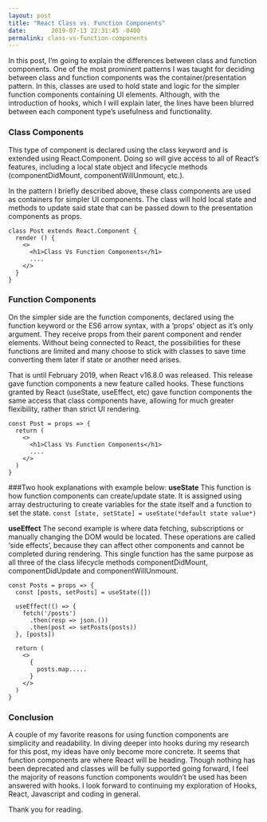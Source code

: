 ```yaml
---
layout: post
title: "React Class vs. Function Components"
date:       2019-07-13 22:31:45 -0400
permalink: class-vs-function-components
---
```


In this post, I’m going to explain the differences between class and function components. One of the most prominent patterns I was taught for deciding between class and function components was the container/presentation pattern. In this, classes are used to hold state and logic for the simpler function components containing UI elements. Although, with the introduction of hooks, which I will explain later, the lines have been blurred between each component type’s usefulness and functionality.

### Class Components

This type of component is declared using the class keyword and is extended using React.Component. Doing so will give access to all of React’s features, including a local state object and lifecycle methods (componentDidMount, componentWillUnmount, etc.).

In the pattern I briefly described above, these class components are used as containers for simpler UI components. The class will hold local state and methods to update said state that can be passed down to the presentation components as props.

```
class Post extends React.Component {
  render () {
    <>
      <h1>Class Vs Function Components</h1>
      ....
    </>
  }
}
```

### Function Components

On the simpler side are the function components, declared using the function keyword or the ES6 arrow syntax, with a ‘props’ object as it’s only argument. They receive props from their parent component and render elements. Without being connected to React, the possibilities for these functions are limited and many choose to stick with classes to save time converting them later if state or another need arises.

That is until February 2019, when React v16.8.0 was released. This release gave function components a new feature called hooks. These functions granted by React (useState, useEffect, etc) gave function components the same access that class components have, allowing for much greater flexibility, rather than strict UI rendering.

```
const Post = props => {
  return (
    <>
      <h1>Class Vs Function Components</h1>
      ....
    </>
  )
}
```

###Two hook explanations with example below:
**useState**
This function is how function components can create/update state. It is assigned using array destructuring to create variables for the state itself and a function to set the state.
`const [state, setState] = useState(*default state value*)`

**useEffect**
The second example is where data fetching, subscriptions or manually changing the DOM would be located. These operations are called ‘side effects’, because they can affect other components and cannot be completed during rendering. This single function has the same purpose as all three of the class lifecycle methods componentDidMount, componentDidUpdate and componentWillUnmount.

```
const Posts = props => {
  const [posts, setPosts] = useState([])

  useEffect(() => {
    fetch('/posts')
      .then(resp => json.())
      .then(post => setPosts(posts))
  }, [posts])

  return (
    <>
      {
        posts.map.....
      }
    </>
  )
}
```

### Conclusion
A couple of my favorite reasons for using function components are simplicity and readability.  In diving deeper into hooks during my research for this post, my ideas have only become more concrete. It seems that function components are where React will be heading. Though nothing has been deprecated and classes will be fully supported going forward, I feel the majority of reasons function components wouldn’t be used has been answered with hooks. I look forward to continuing my exploration of Hooks, React, Javascript and coding in general.

Thank you for reading.